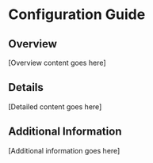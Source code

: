 # Configuration Guide

## Overview

[Overview content goes here]

## Details

[Detailed content goes here]

## Additional Information

[Additional information goes here]
